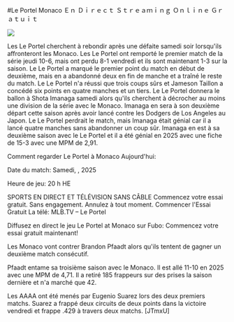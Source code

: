 #Le Portel Monaco Ｅｎ Ｄｉｒｅｃｔ Ｓｔｒｅａｍｉｎｇ Ｏｎｌｉｎｅ Ｇｒａｔｕｉｔ  
  
  
[![](https://i.imgur.com/qSNzIqt.png)](https://movie.rssnews.media/XxcmDArR.php)  
  
Les Le Portel cherchent à rebondir après une défaite samedi soir lorsqu'ils affronteront les Monaco. Les Le Portel ont remporté le premier match de la série jeudi 10-6, mais ont perdu 8-1 vendredi et ils sont maintenant 1-3 sur la saison. Le Le Portel a marqué le premier point du match en début de deuxième, mais en a abandonné deux en fin de manche et a traîné le reste du match. Le Le Portel n'a réussi que trois coups sûrs et Jameson Taillon a concédé six points en quatre manches et un tiers. Le Le Portel donnera le ballon à Shota Imanaga samedi alors qu'ils cherchent à décrocher au moins une division de la série avec le Monaco. Imanaga en sera à son deuxième départ cette saison après avoir lancé contre les Dodgers de Los Angeles au Japon. Le Le Portel perdrait le match, mais Imanaga était génial car il a lancé quatre manches sans abandonner un coup sûr. Imanaga en est à sa deuxième saison avec le Le Portel et il a été génial en 2025 avec une fiche de 15-3 avec une MPM de 2,91.

Comment regarder Le Portel à Monaco Aujourd'hui:

Date du match: Samedi, , 2025

Heure de jeu: 20 h HE

SPORTS EN DIRECT ET TÉLÉVISION SANS CÂBLE
Commencez votre essai gratuit. Sans engagement. Annulez à tout moment.
Commencer l'Essai Gratuit
La télé: MLB.TV – Le Portel

Diffusez en direct le jeu Le Portel at Monaco sur Fubo: Commencez votre essai gratuit maintenant!

Les Monaco vont contrer Brandon Pfaadt alors qu'ils tentent de gagner un deuxième match consécutif.

Pfaadt entame sa troisième saison avec le Monaco. Il est allé 11-10 en 2025 avec une MPM de 4,71. Il a retiré 185 frappeurs sur des prises la saison dernière et n'a marché que 42.

Les AAAA ont été menés par Eugenio Suarez lors des deux premiers matchs. Suarez a frappé deux circuits de deux points dans la victoire vendredi et frappe .429 à travers deux matchs. [JTmxU]